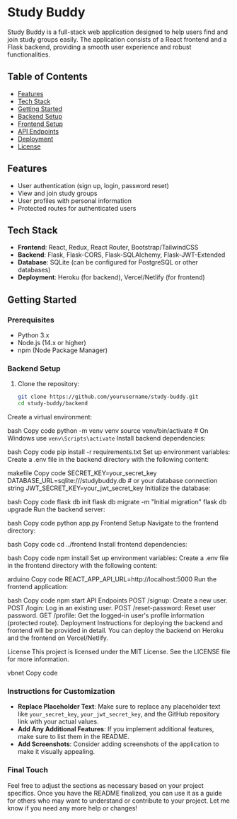# Study Buddy

Study Buddy is a full-stack web application designed to help users find and join study groups easily. The application consists of a React frontend and a Flask backend, providing a smooth user experience and robust functionalities.

## Table of Contents
- [Features](#features)
- [Tech Stack](#tech-stack)
- [Getting Started](#getting-started)
- [Backend Setup](#backend-setup)
- [Frontend Setup](#frontend-setup)
- [API Endpoints](#api-endpoints)
- [Deployment](#deployment)
- [License](#license)

## Features
- User authentication (sign up, login, password reset)
- View and join study groups
- User profiles with personal information
- Protected routes for authenticated users

## Tech Stack
- **Frontend**: React, Redux, React Router, Bootstrap/TailwindCSS
- **Backend**: Flask, Flask-CORS, Flask-SQLAlchemy, Flask-JWT-Extended
- **Database**: SQLite (can be configured for PostgreSQL or other databases)
- **Deployment**: Heroku (for backend), Vercel/Netlify (for frontend)

## Getting Started

### Prerequisites
- Python 3.x
- Node.js (14.x or higher)
- npm (Node Package Manager)

### Backend Setup
1. Clone the repository:
   ```bash
   git clone https://github.com/yourusername/study-buddy.git
   cd study-buddy/backend
Create a virtual environment:

bash
Copy code
python -m venv venv
source venv/bin/activate  # On Windows use `venv\Scripts\activate`
Install backend dependencies:

bash
Copy code
pip install -r requirements.txt
Set up environment variables: Create a .env file in the backend directory with the following content:

makefile
Copy code
SECRET_KEY=your_secret_key
DATABASE_URL=sqlite:///studybuddy.db  # or your database connection string
JWT_SECRET_KEY=your_jwt_secret_key
Initialize the database:

bash
Copy code
flask db init
flask db migrate -m "Initial migration"
flask db upgrade
Run the backend server:

bash
Copy code
python app.py
Frontend Setup
Navigate to the frontend directory:

bash
Copy code
cd ../frontend
Install frontend dependencies:

bash
Copy code
npm install
Set up environment variables: Create a .env file in the frontend directory with the following content:

arduino
Copy code
REACT_APP_API_URL=http://localhost:5000
Run the frontend application:

bash
Copy code
npm start
API Endpoints
POST /signup: Create a new user.
POST /login: Log in an existing user.
POST /reset-password: Reset user password.
GET /profile: Get the logged-in user's profile information (protected route).
Deployment
Instructions for deploying the backend and frontend will be provided in detail. You can deploy the backend on Heroku and the frontend on Vercel/Netlify.

License
This project is licensed under the MIT License. See the LICENSE file for more information.

vbnet
Copy code

### Instructions for Customization

- **Replace Placeholder Text**: Make sure to replace any placeholder text like `your_secret_key`, `your_jwt_secret_key`, and the GitHub repository link with your actual values.
- **Add Any Additional Features**: If you implement additional features, make sure to list them in the README.
- **Add Screenshots**: Consider adding screenshots of the application to make it visually appealing.

### Final Touch

Feel free to adjust the sections as necessary based on your project specifics. Once you have the README finalized, you can use it as a guide for others who may want to understand or contribute to your project. Let me know if you need any more help or changes!